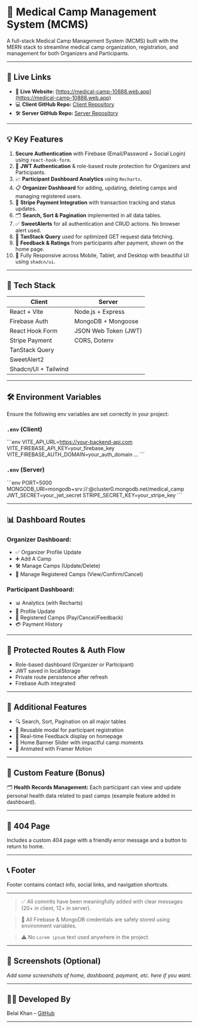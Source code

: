 # 🏥 Medical Camp Management System (MCMS)

A full-stack Medical Camp Management System (MCMS) built with the MERN stack to streamline medical camp organization, registration, and management for both Organizers and Participants.

---

## 🔗 Live Links

- 🔴 **Live Website:** [https://medical-camp-10888.web.app](https://medical-camp-10888.web.app)
- 💻 **Client GitHub Repo:** [Client Repository](https://github.com/Programming-Hero-Web-Course4/b11a12-client-side-BELALKHANBK)
- 🛠️ **Server GitHub Repo:** [Server Repository](https://github.com/Programming-Hero-Web-Course4/b11a12-server-side-BELALKHANB)
         
---

## 💡 Key Features

1. **Secure Authentication** with Firebase (Email/Password + Social Login) using `react-hook-form`.
2. 🔐 **JWT Authentication** & role-based route protection for Organizers and Participants.
3. 📈 **Participant Dashboard Analytics** using `Recharts`.
4. 📋 **Organizer Dashboard** for adding, updating, deleting camps and managing registered users.
5. 🧾 **Stripe Payment Integration** with transaction tracking and status updates.
6. 🗂️ **Search, Sort & Pagination** implemented in all data tables.
7. ✅ **SweetAlerts** for all authentication and CRUD actions. No browser alert used.
8. 🧠 **TanStack Query** used for optimized GET request data fetching.
9. 🌟 **Feedback & Ratings** from participants after payment, shown on the home page.
10. 🎨 Fully Responsive across Mobile, Tablet, and Desktop with beautiful UI using `shadcn/ui`.

---

## 📁 Tech Stack

| Client               | Server               |
| -------------------- | -------------------- |
| React + Vite         | Node.js + Express    |
| Firebase Auth        | MongoDB + Mongoose   |
| React Hook Form      | JSON Web Token (JWT) |
| Stripe Payment       | CORS, Dotenv         |
| TanStack Query       |                      |
| SweetAlert2          |                      |
| Shadcn/UI + Tailwind |                      |

---

## 🛠️ Environment Variables

Ensure the following env variables are set correctly in your project:

### `.env` (Client)

\`\`\`env
VITE_API_URL=https://your-backend-api.com
VITE_FIREBASE_API_KEY=your_firebase_key
VITE_FIREBASE_AUTH_DOMAIN=your_auth_domain
...
\`\`\`

### `.env` (Server)

\`\`\`env
PORT=5000
MONGODB_URI=mongodb+srv://<username>:<password>@cluster0.mongodb.net/medical_camp
JWT_SECRET=your_jwt_secret
STRIPE_SECRET_KEY=your_stripe_key
\`\`\`

---

## 📊 Dashboard Routes

### Organizer Dashboard:

- ✅ Organizer Profile Update
- ➕ Add A Camp
- 🛠️ Manage Camps (Update/Delete)
- 🧾 Manage Registered Camps (View/Confirm/Cancel)

### Participant Dashboard:

- 📊 Analytics (with Recharts)
- 👤 Profile Update
- 📝 Registered Camps (Pay/Cancel/Feedback)
- 💳 Payment History

---

## 🔐 Protected Routes & Auth Flow

- Role-based dashboard (Organizer or Participant)
- JWT saved in localStorage
- Private route persistence after refresh
- Firebase Auth integrated

---

## 🧪 Additional Features

- 🔍 Search, Sort, Pagination on all major tables
- 📝 Reusable modal for participant registration
- 💬 Real-time Feedback display on homepage
- 🎥 Home Banner Slider with impactful camp moments
- 🌈 Animated with Framer Motion

---

## 📄 Custom Feature (Bonus)

🗂️ **Health Records Management:** Each participant can view and update personal health data related to past camps (example feature added in dashboard).

---

## 🚫 404 Page

Includes a custom 404 page with a friendly error message and a button to return to home.

---

## 📞 Footer

Footer contains contact info, social links, and navigation shortcuts.

---

> ✅ All commits have been meaningfully added with clear messages (20+ in client, 12+ in server).

> 🔐 All Firebase & MongoDB credentials are safely stored using environment variables.

> ⚠️ No `Lorem ipsum` text used anywhere in the project.

---

## 📸 Screenshots (Optional)

_Add some screenshots of home, dashboard, payment, etc. here if you want._

---

## 👨‍💻 Developed By

Belal Khan – [GitHub](https://github.com/BELALKHANBK)

---
